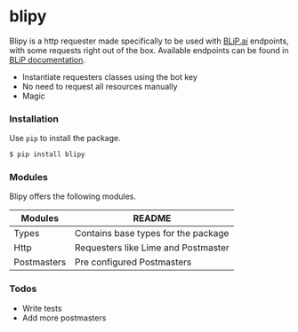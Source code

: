 # blipy

Blipy is a http requester made specifically to be used with [BLiP.ai](https://portal.blip.ai/) endpoints, with some requests right out of the box. Available endpoints can be found in [BLiP documentation](https://docs.blip.ai).

  - Instantiate requesters classes using the bot key
  - No need to request all resources manually
  - Magic

### Installation

Use `pip` to install the package.

```sh
$ pip install blipy
```

### Modules

Blipy offers the following modules.

| Modules | README |
| ------ | ------ |
| Types | Contains base types for the package |
| Http | Requesters like Lime and Postmaster |
| Postmasters | Pre configured Postmasters |

### Todos
 - Write tests
 - Add more postmasters
